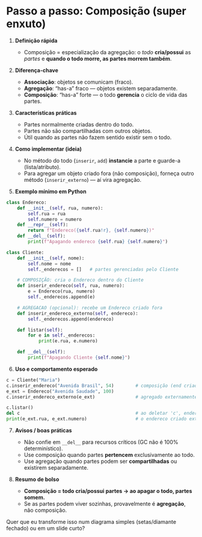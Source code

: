 # Passo a passo: **Composição** (super enxuto)

1. **Definição rápida**

   * Composição = especialização da agregação: o *todo* **cria/possui** as *partes* e **quando o todo morre, as partes morrem também**.

2. **Diferença-chave**

   * **Associação**: objetos se comunicam (fraco).
   * **Agregação**: “has-a” fraco — objetos existem separadamente.
   * **Composição**: “has-a” forte — o todo **gerencia** o ciclo de vida das partes.

3. **Características práticas**

   * Partes normalmente criadas dentro do todo.
   * Partes não são compartilhadas com outros objetos.
   * Útil quando as partes não fazem sentido existir sem o todo.

4. **Como implementar (ideia)**

   * No método do todo (`inserir`, `add`) **instancie** a parte e guarde-a (lista/atributo).
   * Para agregar um objeto criado fora (não composição), forneça outro método (`inserir_externo`) — aí vira agregação.

5. **Exemplo mínimo em Python**

```python
class Endereco:
    def __init__(self, rua, numero):
        self.rua = rua
        self.numero = numero
    def __repr__(self):
        return f"Endereco({self.rua!r}, {self.numero})"
    def __del__(self):
        print(f"Apagando endereco {self.rua} {self.numero}")

class Cliente:
    def __init__(self, nome):
        self.nome = nome
        self._enderecos = []   # partes gerenciadas pelo Cliente

    # COMPOSIÇÃO: cria o Endereco dentro do Cliente
    def inserir_endereco(self, rua, numero):
        e = Endereco(rua, numero)
        self._enderecos.append(e)

    # AGREGACAO (opcional): recebe um Endereco criado fora
    def inserir_endereco_externo(self, endereco):
        self._enderecos.append(endereco)

    def listar(self):
        for e in self._enderecos:
            print(e.rua, e.numero)

    def __del__(self):
        print(f"Apagando Cliente {self.nome}")
```

6. **Uso e comportamento esperado**

```python
c = Cliente("Maria")
c.inserir_endereco("Avenida Brasil", 54)        # composição (end criado dentro)
e_ext = Endereco("Avenida Saudade", 100)
c.inserir_endereco_externo(e_ext)               # agregado externamente

c.listar()
del c                                           # ao deletar 'c', endereços internos também são liberados
print(e_ext.rua, e_ext.numero)                  # o endereco criado externamente ainda existe
```

7. **Avisos / boas práticas**

   * Não confie em `__del__` para recursos críticos (GC não é 100% determinístico).
   * Use composição quando partes **pertencem** exclusivamente ao todo.
   * Use agregação quando partes podem ser **compartilhadas** ou existirem separadamente.

8. **Resumo de bolso**

   * **Composição = todo cria/possui partes → ao apagar o todo, partes somem.**
   * Se as partes podem viver sozinhas, provavelmente é **agregação**, não composição.

Quer que eu transforme isso num diagrama simples (setas/diamante fechado) ou em um slide curto?
